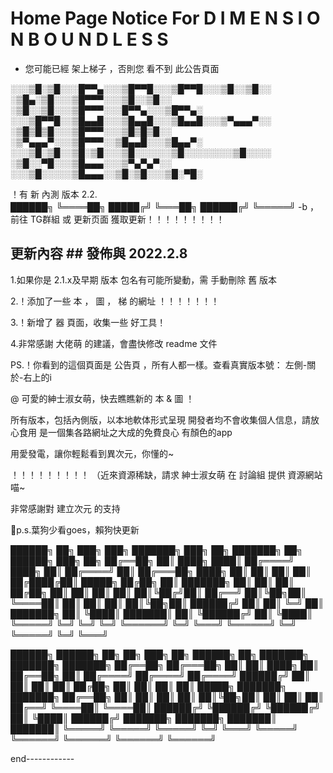                                                                                                                        
# Home Page Notice For D I M E N S I O N   B O U N D L E S S

- 您可能已經 架上梯子 ，否則您 看不到 此公告頁面

░░░▒█░▒█░░░█▀▀▄░░░▒█▀▀█░░░▒█▀▀█░░░▒█░░▒█░░ ░▒█▄░▒█░░░▒█▀▀▀░░░▒█░░▒█░░ ░▒█░░▒█░░░▒█▀▀▀░░░█▀▀▄░░░▒█▀▀▄░
░░░▒█▀▀█░░▒█▄▄█░░░▒█▄▄█░░░▒█▄▄█░░░▒▀▄▄▄▀░░ ░▒█▒█▒█░░░▒█▀▀▀░░░▒█▒█▒█░░ ░▒▀▄▄▄▀░░░▒█▀▀▀░░▒█▄▄█░░░▒█▄▄▀░
░░░▒█░▒█░░▒█░▒█░░░▒█░░░░░░▒█░░░░░░░░▒█░░░░ ░▒█░░▀█░░░▒█▄▄▄░░░▒▀▄▀▄▀░░ ░░░▒█░░░░░▒█▄▄▄░░▒█░▒█░░░▒█░▀█░

！有 新 內測 版本 2.2.  
                       ██████╗ 
                       ╚════██╗
                        █████╔╝
                        ╚═══██╗
                       ██████╔╝ 
                       ╚═════╝    -b  ，前往 TG群組 或 更新页面 獲取更新！！！！！！！！！ 

## 更新內容 ##   發佈與 2022.2.8

1.如果你是 2.1.x及早期 版本 包名有可能所變動，需 手動刪除 舊 版本

2.！添加了一些 本 ， 圖 ， 梯 的網址 ！！！！！！！

3.！新增了 器 頁面，收集一些 好工具！

4.非常感謝 大佬萌 的建議，會盡快修改 readme 文件

 

 PS.！你看到的這個頁面是 公告頁 ，所有人都一樣。查看真實版本號： 左側-關於-右上的i

@ 可愛的紳士淑女萌，快去瞧瞧新的 本 & 圖 ！

所有版本，包括內側版，以本地軟体形式呈現
開發者均不會收集個人信息，請放心食用
是一個集各路網址之大成的免費良心 有顏色的app

用愛發電，讓你輕鬆看到異次元，你懂的~

！！！！！！！！！ （近來資源稀缺，請求 紳士淑女萌 在 討論組 提供 資源網站 喵~

非常感謝對 建立次元 的支持

🐶p.s.葉狗少看goes，賴狗快更新

██████╗     ██╗    ███╗   ███╗    ███████╗    ███╗   ██╗    ███████╗    ██╗     ██████╗     ███╗   ██╗
██╔══██╗    ██║    ████╗ ████║    ██╔════╝    ████╗  ██║    ██╔════╝   ██║    ██╔═══██╗    ████╗  ██║
██║   ██║    ██║    ██╔████╔██║    █████╗      ██╔██╗ ██║    ███████╗   ██║   ██║     ██║   ██╔██╗ ██║
██║   ██║    ██║    ██║╚██╔╝██║    ██╔══╝      ██║╚██╗██║    ╚════██║   ██║   ██║    ██║    ██║╚██╗██║
██████╔╝    ██║    ██║ ╚═╝ ██║    ███████╗    ██║ ╚████║    ███████║   ██║    ╚██████╔╝    ██║ ╚████║
╚═════╝     ╚═╝    ╚═╝     ╚═╝    ╚══════╝    ╚═╝  ╚═══╝    ╚══════╝    ╚═╝     ╚═════╝     ╚═╝  ╚═══╝


██████╗       ██████╗     ██╗   ██╗    ███╗   ██╗    ██████╗    ██╗          ███████╗    ███████╗    ███████╗
██╔══██╗    ██╔═══██╗     ██║   ██║    ████╗  ██║   ██╔══██╗    ██║        ██╔════╝    ██╔════╝    ██╔════╝
██████╔╝    ██║    ██║    ██║   ██║    ██╔██╗ ██║   ██║  ██║    ██║          █████╗      ███████╗    ███████╗
██╔══██╗    ██║    ██║    ██║   ██║    ██║╚██╗██║   ██║  ██║    ██║         ██╔══╝       ╚════██║    ╚════██║
██████╔╝    ╚██████╔╝    ╚██████╔╝    ██║ ╚████║   ██████╔╝    ███████╗   ███████╗    ███████║    ███████║
╚═════╝      ╚═════╝      ╚═════╝     ╚═╝  ╚═══╝    ╚═════╝     ╚══════╝   ╚══════╝    ╚══════╝    ╚══════╝

end------------
